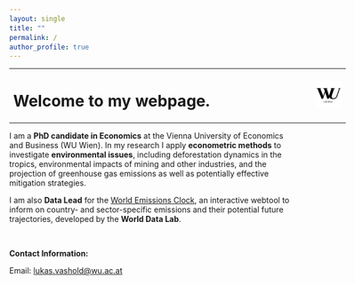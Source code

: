 ```yaml
---
layout: single
title: ""
permalink: /
author_profile: true
---
```


<table style="width: 120%;">
  <tr>
	<td style="width: 90%; border-bottom:0px;"><h1>Welcome to my webpage.</h1></td>
	<td style="width: 300%; border-bottom:0px;"><img src="assets/images/logo_wu_vienna"/></td>
  </tr>
</table>

I am a **PhD candidate in Economics** at the Vienna University of Economics and Business (WU Wien). In my research I apply **econometric methods** to investigate **environmental issues**, including deforestation dynamics in the tropics, environmental impacts of mining and other industries, and the projection of greenhouse gas emissions as well as potentially effective mitigation strategies.

I am also **Data Lead** for the [World Emissions Clock](https://worldemissions.io/), an interactive webtool to inform on country- and sector-specific emissions and their potential future trajectories, developed by the **World Data Lab**.

<br>

**Contact Information:**

Email: [lukas.vashold@wu.ac.at](mailto:lukas.vashold@wu.ac.at)

